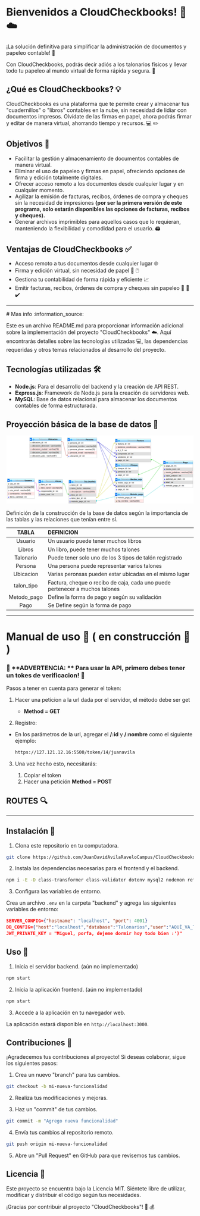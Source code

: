 # **Bienvenidos a CloudCheckbooks!** :money_with_wings: :cloud:

¡La solución definitiva para simplificar la administración de documentos y papeleo contable! :page_with_curl:

Con CloudCheckbooks, podrás decir adiós a los talonarios físicos y llevar todo tu papeleo al mundo virtual de forma rápida y segura. :tada:

## ¿Qué es CloudCheckbooks? :bulb:

CloudCheckbooks es una plataforma que te permite crear y almacenar tus "cuadernillos" o "libros" contables en la nube, sin necesidad de lidiar con documentos impresos. Olvídate de las firmas en papel, ahora podrás firmar y editar de manera virtual, ahorrando tiempo y recursos. :computer: :pencil2:

## Objetivos :dart:

- Facilitar la gestión y almacenamiento de documentos contables de manera virtual.
- Eliminar el uso de papeleo y firmas en papel, ofreciendo opciones de firma y edición totalmente digitales.
- Ofrecer acceso remoto a los documentos desde cualquier lugar y en cualquier momento.
- Agilizar la emisión de facturas, recibos, órdenes de compra y cheques sin la necesidad de impresiones **(por ser la primera versión de este programa, solo estarán disponibles las opciones de facturas, recibos y cheques).**
- Generar archivos imprimibles para aquellos casos que lo requieran, manteniendo la flexibilidad y comodidad para el usuario. :printer:

## Ventajas de CloudCheckbooks :white_check_mark:

- Acceso remoto a tus documentos desde cualquier lugar :globe_with_meridians:
- Firma y edición virtual, sin necesidad de papel :pencil: :computer_mouse:
- Gestiona tu contabilidad de forma rápida y eficiente :chart_with_upwards_trend:
- Emitir facturas, recibos, órdenes de compra y cheques sin papeleo :memo: :receipt: :heavy_check_mark:



<hr>
# Mas info :information_source: 

Este es un archivo README.md para proporcionar información adicional sobre la implementación del proyecto "CloudCheckbooks" :cloud:. Aquí encontrarás detalles sobre las tecnologías utilizadas :computer:, las dependencias requeridas y otros temas relacionados al desarrollo del proyecto.

## Tecnologías utilizadas 🛠️

- **Node.js**: Para el desarrollo del backend y la creación de API REST.
- **Express.js**: Framework de Node.js para la creación de servidores web.
- **MySQL**: Base de datos relacional para almacenar los documentos contables de forma estructurada.



##  Proyección básica de la base de datos :memo:

![image-20230714151437987](./assets/img/README/diagrama.png)

Definición de la construcción de la base de datos según la importancia de las tablas y las relaciones que tenían entre sí.

|    TABLA    | DEFINICION                                                   |
| :---------: | :----------------------------------------------------------- |
|   Usuario   | Un usuario puede tener muchos libros                         |
|   Libros    | Un libro, puede tener muchos talones                         |
|  Talonario  | Puede tener solo uno de los 3 tipos de talón registrado      |
|   Persona   | Una persona puede representar varios talones                 |
|  Ubicacion  | Varias peronsas pueden estar ubicadas en el mismo lugar      |
| talon_tipo  | Factura, cheque o recibo de caja, cada uno puede pertenecer a muchos talones |
| Metodo_pago | Define la forma de pago y según su validación                |
|    Pago     | Se Define según la forma de pago                             |



<hr>

# **Manual de uso** :orange_book: ( en construcción :construction: )

### :rotating_light: **ADVERTENCIA: ** Para usar la API, primero debes tener un tokes de verificacion! :closed_lock_with_key:

Pasos a tener en cuenta para generar el token: 

1. Hacer una peticion a la url dada por el servidor, el método debe ser get

   - **Method = GET**

2.  Registro: 

   - En los parámetros de la url, agregar el **/:id** y **/:nombre** como el siguiente ejemplo:

     ```bash
     https://127.121.12.16:5500/token/14/juanavila
     ```

3. Una vez hecho esto, necesitarás:

   1. Copiar el token
   2. Hacer una petición **Method = POST**



## ROUTES  :mag:







<hr>



## **Instalación :wrench:**

1. Clona este repositorio en tu computadora.

```bash
git clone https://github.com/JuanDavidAvilaRaveloCampus/CloudCheckbooks.git
```

2. Instala las dependencias necesarias para el frontend y el backend.

```bash
npm i -E -D class-transformer class-validator dotenv mysql2 nodemon reflect-metadata typescript express jose
```

3. Configura las variables de entorno.

Crea un archivo `.env` en la carpeta "backend" y agrega las siguientes variables de entorno:

```json
SERVER_CONFIG={"hostname": "localhost", "port": 4001}
DB_CONFIG={"host":"localhost","database":"Talonarios","user":"AQUÍ_VA_TU_USUARIO","password":"AQUÍ_VA_TU_CONTRASEÑA_DE_MYSQL", "port": 3306}
JWT_PRIVATE_KEY = "Miguel, porfa, dejeme dormir hoy todo bien :')"
```

## Uso :rocket:

1. Inicia el servidor backend. (aún no implementado)

```bash
npm start
```

2. Inicia la aplicación frontend. (aún no implementado)

```bash
npm start
```

3. Accede a la aplicación en tu navegador web.

La aplicación estará disponible en `http://localhost:3000`.

## Contribuciones :memo: 

¡Agradecemos tus contribuciones al proyecto! Si deseas colaborar, sigue los siguientes pasos:

1. Crea un nuevo "branch" para tus cambios.

```bash
git checkout -b mi-nueva-funcionalidad
```

2. Realiza tus modificaciones y mejoras.

3. Haz un "commit" de tus cambios.

```bash
git commit -m "Agrego nueva funcionalidad"
```

4. Envía tus cambios al repositorio remoto.

```bash
git push origin mi-nueva-funcionalidad
```

5. Abre un "Pull Request" en GitHub para que revisemos tus cambios.

## Licencia :page_facing_up:

Este proyecto se encuentra bajo la Licencia MIT. Siéntete libre de utilizar, modificar y distribuir el código según tus necesidades.

¡Gracias por contribuir al proyecto "CloudCheckbooks"! :raised_hands: :moneybag: 
